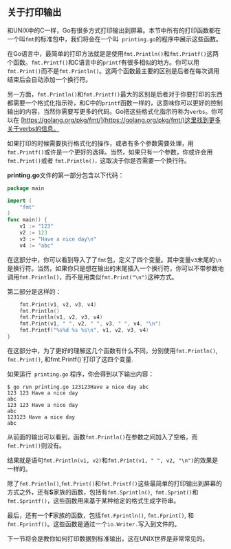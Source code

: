 ## 关于打印输出

和UNIX中的C一样，Go有很多方式打印输出到屏幕。本节中所有的打印函数都在一个叫`fmt`的标准包中，我们将会在一个叫` printing.go`的程序中展示这些函数。

在Go语言中，最简单的打印方法就是是使用`fmt.Println()`和`fmt.Printf()`这两个函数。`fmt.Printf()`和C语言中的`printf`有很多相似的地方。你可以用` fmt.Print()`而不是`fmt.Println()`。这两个函数最主要的区别是后者在每次调用结束后会自动添加一个换行符。

另一方面，`fmt.Println()`和`fmt.Printf()`最大的区别是后者对于你要打印的东西都需要一个格式化指示符，和C中的`printf`函数一样的，这意味你可以更好的控制输出的内容，当然你需要写更多的代码。Go把这些格式化指示符称为`verbs`。你可以在 [https://golang.org/pkg/fmt/](https://golang.org/pkg/fmt/)这里找到更多关于verbs的信息。

如果打印的时候需要执行格式化的操作，或者有多个参数需要处理，用`fmt.Printf()`或许是一个更好的选择。当然，如果只有一个参数，你或许会用`fmt.Print()`或者 `fmt.Println()，`这取决于你是否需要一个换行符。

**printing.go**文件的第一部分包含以下代码：

```go
package main

import (
    "fmt"
)
func main() { 
    v1 := "123"
	v2 := 123
	v3 := "Have a nice day\n" 
    v4 := "abc"
```

在这部分中，你可以看到导入了了`fmt`包，定义了四个变量。其中变量`v3`末尾的`\n`是换行符。当然，如果你只是想在输出的末尾插入一个换行符，你可以不带参数地调用`fmt.Println()`，而不是用类似`fmt.Print("\n")`这种方式。

第二部分是这样的：

```go
	fmt.Print(v1, v2, v3, v4)
	fmt.Println()
	fmt.Println(v1, v2, v3, v4)
	fmt.Print(v1, " ", v2, " ", v3, " ", v4, "\n") 
	fmt.Printf("%s%d %s %s\n", v1, v2, v3, v4)
}
```

在这部分中，为了更好的理解这几个函数有什么不同，分别使用`fmt.Println()`,` fmt.Print()`, 和fmt.Printf()`打印了这四个变量.

如果运行` printing.go` 程序，你会得到以下输出内容：

```shell
$ go run printing.go 123123Have a nice day abc
123 123 Have a nice day 
abc
123 123 Have a nice day
abc
123123 Have a nice day
abc
```

从前面的输出可以看到，函数`fmt.Println()`在参数之间加入了空格，而`fmt.Print()`则没有。

结果就是语句`fmt.Println(v1, v2)`和`fmt.Print(v1, " ", v2, "\n")`的效果是一样的。

除了`fmt.Println()`,`fmt.Print()`和`fmt.Printf()`这些最简单的打印输出到屏幕的方式之外，还有**S**家族的函数，包括有`fmt.Sprintln()`,` fmt.Sprint()`和`fmt.Sprintf()`，这些函数用来基于某种给定的格式生成字符串。

最后，还有一个**F**家族的函数，包括`fmt.Fprintln()`, `fmt.Fprint()`, 和`fmt.Fprintf()`。这些函数是通过一个`io.Writer.`写入到文件的。

下一节将会是教你如何打印数据到标准输出，这在UNIX世界是非常常见的。